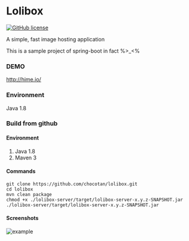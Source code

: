 Lolibox 
=======
[![GitHub license](https://img.shields.io/badge/license-Apache%202-blue.svg?style=flat-square)](https://raw.githubusercontent.com/chocotan/lolibox/master/LICENSE)


A simple, fast image hosting application

This is a sample project of spring-boot in fact %>_<%

### DEMO
http://hime.io/

### Environment
Java 1.8

### Build from github
#### Environment
1. Java 1.8
2. Maven 3

#### Commands
```
git clone https://github.com/chocotan/lolibox.git
cd lolibox
mvn clean package
chmod +x ./lolibox-server/target/lolibox-server-x.y.z-SNAPSHOT.jar
./lolibox-server/target/lolibox-server-x.y.z-SNAPSHOT.jar
```

#### Screenshots

![example](http://b1.loli.io/images/p6WXd.png)
